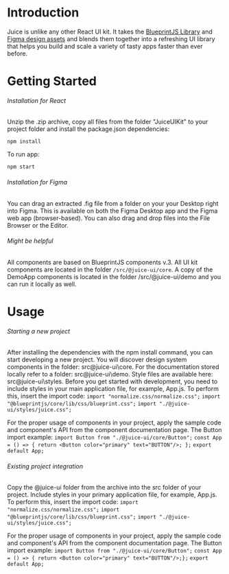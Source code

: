 # Introduction

Juice is unlike any other React UI kit. It takes the [BlueprintJS Library](https://blueprintjs.com/) and [Figma design assets]([https://blueprintjs.com/](https://www.figma.com/file/4UyBcwhG5eXHDbxrbF7CRm/Juice-UI-Kit?node-id=3737%3A47)) and blends them together into a refreshing UI library that helps you build and scale a variety of tasty apps faster than ever before.


# Getting Started

###### Installation for React
Unzip the .zip archive, copy all files from the folder "JuiceUIKit" to your project folder and install the package.json dependencies:

`npm install`

To run app:

`npm start`

###### Installation for Figma
You can drag an extracted .fig file from a folder on your your Desktop right into Figma. This is available on both the Figma Desktop app and the Figma web app (browser-based). You can also drag and drop files into the File Browser or the Editor. 

###### Might be helpful
All components are based on BlueprintJS components v.3. All UI kit components are located in the folder `/src/@juice-ui/core`. A copy of the DemoApp components is located in the folder /src/@juice-ui/demo and you can run it locally as well.


# Usage

###### Starting a new project
After installing the dependencies with the npm install command, you can start developing a new project. You will discover design system components in the folder: src\@juice-ui\core. For the documentation stored locally refer to a folder: src\@juice-ui\demo. Style files are available here: src\@juice-ui\styles. Before you get started with development, you need to include styles in your main application file, for example, App.js. To perform this, insert the import code:
`import "normalize.css/normalize.css";`
`import "@blueprintjs/core/lib/css/blueprint.css";`
`import "./@juice-ui/styles/juice.css";`

For the proper usage of components in your project, apply the sample code and component's API from the component documentation page. The Button import example:
`import Button from "./@juice-ui/core/Button";`
`const App = () => { return <Button color="primary" text="BUTTON"/>; };`
`export default App;`

###### Existing project integration
Copy the @juice-ui folder from the archive into the src folder of your project. Include styles in your primary application file, for example, App.js. To perform this, insert the import code:
`import "normalize.css/normalize.css";`
`import "@blueprintjs/core/lib/css/blueprint.css";`
`import "./@juice-ui/styles/juice.css";`

For the proper usage of components in your project, apply the sample code and component's API from the component documentation page. The Button import example:
`import Button from "./@juice-ui/core/Button";`
`const App = () => { return <Button color="primary" text="BUTTON"/>;};`
`export default App;`
